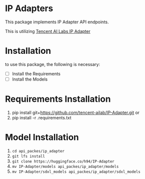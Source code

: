 # IP Adapters
This package implements IP Adapter API endpoints.

This is utilizing [Tencent AI Labs IP Adapter](https://github.com/tencent-ailab/IP-Adapter)

# Installation
to use this package, the following is necessary:
 - [ ] Install the Requirements
 - [ ] Install the Models

# Requirements Installation
1. pip install git+https://github.com/tencent-ailab/IP-Adapter.git
or
1. pip install -r .requirements.txt

# Model Installation
1. `cd api_packes/ip_adapter`
2. `git lfs install`
3. `git clone https://huggingface.co/h94/IP-Adapter`
4. `mv IP-Adapter/models api_packes/ip_adapter/models`
5. `mv IP-Adapter/sdxl_models api_packes/ip_adapter/sdxl_models`